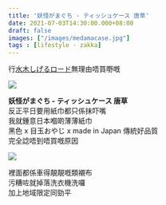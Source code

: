 ```yaml
---
title: '妖怪がまぐち - ティッシュケース 唐草'
date: 2021-07-03T14:30:00.000+08:00
draft: false
images: ["/images/medamacase.jpg"]
tags : [lifestyle - zakka]
---
```


行[水木しげるロード](https://hidie.net/tottori7h/)無理由唔買嘢嘅  

![](/images/medamacase.jpg)

**妖怪がまぐち - ティッシュケース 唐草**  
反正平日要用紙巾都只係抹吓嘴    
我就鍾意日本嗰啲薄薄紙巾  
黑色 x 目玉おやじ x made in Japan 傳統好品質  
完全諗唔到唔買嘅原因  

![](/images/medamacase1.jpg)

裡面都係車得靚靚嘅類襯布  
污糟咗就掉落洗衣機洗囉  
加上地域限定同勁平  

